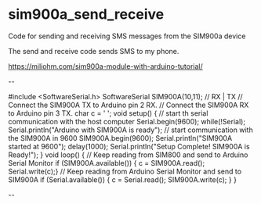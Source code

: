 # sim900a_send_receive
Code for sending and receiving SMS messages from the SIM900a device

The send and receive code sends SMS to my phone.



https://miliohm.com/sim900a-module-with-arduino-tutorial/

--

#include <SoftwareSerial.h>
SoftwareSerial SIM900A(10,11); // RX | TX
// Connect the SIM900A TX to Arduino pin 2 RX. 
// Connect the SIM900A RX to Arduino pin 3 TX. 
char c = ' ';
void setup() 
{
// start th serial communication with the host computer
Serial.begin(9600);
while(!Serial);
Serial.println("Arduino with SIM900A is ready");
// start communication with the SIM900A in 9600
SIM900A.begin(9600); 
Serial.println("SIM900A started at 9600");
delay(1000);
Serial.println("Setup Complete! SIM900A is Ready!");
}
void loop()
{
// Keep reading from SIM800 and send to Arduino Serial Monitor
if (SIM900A.available())
{ c = SIM900A.read();
Serial.write(c);}
// Keep reading from Arduino Serial Monitor and send to SIM900A
if (Serial.available())
{ c = Serial.read();
SIM900A.write(c); 
}
}

--
